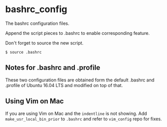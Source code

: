 # bashrc_config

The bashrc configuration files.

Append the script pieces to .bashrc to enable corresponding feature.

Don't forget to source the new script.

```shell
$ source .bashrc
```

## Notes for .bashrc and .profile

These two configuration files are obtained form the default .bashrc and .profile 
of Ubuntu 16.04 LTS and modified on top of that.

## Using Vim on Mac

If you are using Vim on Mac and the `indentline` is not showing.
Add `make_usr_local_bin_prior` to `.bashrc` and refer to `vim_config` repo for fixes.
